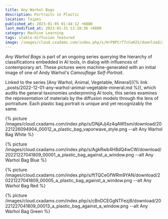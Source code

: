 ```yaml
---
title: Any Warhol Bags
description: Portraits in Plastic
location: Taipei
published_at: 2023-01-05 01:44:12 +0800
last_modified_at: 2023-01-31 13:18:36 +0800
category: Machine Learning
tags: stable-diffusion featured
image: /images/cloud.cxadams.com/index.php/s/HrP8PCrT7cCwH2S/download/20221227041809_00017_a_plastic_bag_against_a_window.png
---
```


*Any Warhol Bags* is part of an ongoing series querying the hierarchy of
classifications embedded in AI tools, in dialog with influences of contemporary
art. These pictures were machine-generated with an initial image of one of Andy
Warhol's *Camouflage Self-Portrait*.

Linked to the series [Any Warhol, Animal, Vegetable, Mineral]({% link
_posts/2022-12-01-any-warhol-animal-vegetable-mineral.md %}), which audits the
general taxonomies underpinning AI tools, this series examines the
representation of materials by the diffusion models through the lens of
portraiture. Each plastic bag portrait is unique and yet recognizably the same.

{% picture /images/cloud.cxadams.com/index.php/s/DNjAJj4z4qAW5sm/download/20221226094904_00012_a_plastic_bag_vaporwave_style.png --alt Any Warhol Bag White %}

{% picture /images/cloud.cxadams.com/index.php/s/AgkRwb4H8dQ4wCW/download/20221227041809_00001_a_plastic_bag_against_a_window.png --alt Any Warhol Bag Blue %}

{% picture /images/cloud.cxadams.com/index.php/s/ftTQCeGfWRm9YAN/download/20221227041809_00005_a_plastic_bag_against_a_window.png --alt Any Warhol Bag Red %}

{% picture /images/cloud.cxadams.com/index.php/s/cBnDCEGgNTFezj8/download/20221227041809_00013_a_plastic_bag_against_a_window.png --alt Any Warhol Bag Green %}
